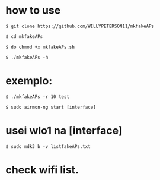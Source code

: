 # how to use

`$ git clone https://github.com/WILLYPETERSON11/mkfakeAPs`

`$ cd mkfakeAPs`
 
`$ do chmod +x mkfakeAPs.sh`

`$ ./mkfakeAPs -h`

# exemplo:

`$ ./mkfakeAPs -r 10 test`

`$ sudo airmon-ng start [interface]`
 # usei wlo1 na [interface]

`$ sudo mdk3 b -v listfakeAPs.txt`

# check wifi list.
